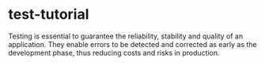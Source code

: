 # test-tutorial
Testing is essential to guarantee the reliability, stability and quality of an application. They enable errors to be detected and corrected as early as the development phase, thus reducing costs and risks in production. 
